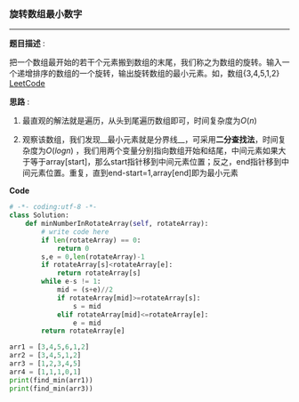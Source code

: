 ### 旋转数组最小数字

---

__题目描述__ :

把一个数组最开始的若干个元素搬到数组的末尾，我们称之为数组的旋转。输入一个递增排序的数组的一个旋转，输出旋转数组的最小元素。如，数组{3,4,5,1,2} [LeetCode](https://github.com/GYQ2017/algorithm/blob/master/LC_File/017.md) 

__思路__ :

1. 最直观的解法就是遍历，从头到尾遍历数组即可，时间复杂度为$O(n)$ 

2. 观察该数组，我们发现__最小元素就是分界线__，可采用**二分查找法**，时间复杂度为$O(logn)$ ，我们用两个变量分别指向数组开始和结尾，中间元素如果大于等于array[start]，那么start指针移到中间元素位置；反之，end指针移到中间元素位置。重复，直到end-start=1,array[end]即为最小元素

__Code__

```python
# -*- coding:utf-8 -*-
class Solution:
    def minNumberInRotateArray(self, rotateArray):
        # write code here
        if len(rotateArray) == 0:
            return 0
        s,e = 0,len(rotateArray)-1
        if rotateArray[s]<rotateArray[e]:
            return rotateArray[s]
        while e-s != 1:
            mid = (s+e)//2
            if rotateArray[mid]>=rotateArray[s]:
                s = mid
            elif rotateArray[mid]<=rotateArray[e]:
                e = mid
        return rotateArray[e]

arr1 = [3,4,5,6,1,2]
arr2 = [3,4,5,1,2]
arr3 = [1,2,3,4,5]
arr4 = [1,1,1,0,1]
print(find_min(arr1))
print(find_min(arr3))
```

